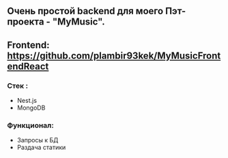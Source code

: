 ## Очень простой backend для моего Пэт-проекта - "MyMusic".
## Frontend: https://github.com/plambir93kek/MyMusicFrontendReact

### Стек :
* Nest.js
* MongoDB

### Функционал:
* Запросы к БД
* Раздача статики
